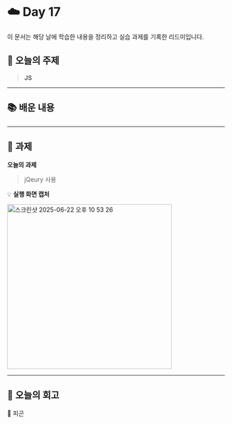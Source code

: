 # ☁️ Day 17
이 문서는 해당 날에 학습한 내용을 정리하고 실습 과제를 기록한 리드미입니다.

## 🔖 오늘의 주제
> **JS**

---

## 📚 배운 내용
### 


---

## 📝 과제

**오늘의 과제**
> jQeury 사용

💡 **실행 화면 캡처**

<img width="381" alt="스크린샷 2025-06-22 오후 10 53 26" src="https://github.com/user-attachments/assets/231ce56c-c14d-4cd8-9428-6144aadcbbb4" />

---

## 💭 오늘의 회고
🥲 피곤
